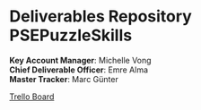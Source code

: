 # Deliverables Repository PSEPuzzleSkills
**Key Account Manager**: Michelle Vong <br />
**Chief Deliverable Officer**: Emre Alma <br />
**Master Tracker**: Marc Günter <br />

[Trello Board](https://trello.com/b/xwhgRyg4/pse-21-puzzle-skills)
